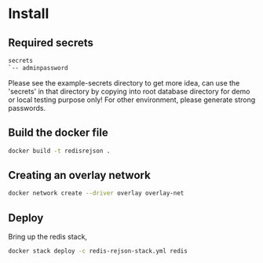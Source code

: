 # Install
## Required secrets
```sh
secrets
`-- adminpassword
```
Please see the example-secrets directory to get more idea, can use the 'secrets' in that directory by copying into root database directory  for demo or local testing purpose only! For other environment, please generate strong passwords.
## Build the docker file
```sh
docker build -t redisrejson .
```
## Creating an overlay network
```sh
docker network create --driver overlay overlay-net
```
## Deploy
Bring up the redis stack,
```sh
docker stack deploy -c redis-rejson-stack.yml redis
```